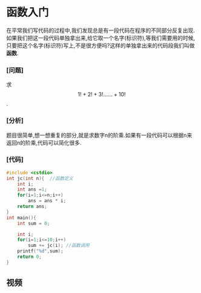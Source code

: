
# 函数入门

在平常我们写代码的过程中,我们发现总是有一段代码在程序的不同部分反复出现.如果我们把这一段代码单独拿出来,给它取一个名字(标识符),等我们需要用的时候,只要把这个名字(标识符)写上,不是很方便吗?这样的单独拿出来的代码段我们叫做**函数**.


### [问题]

求$$1!+2!+3!......+10!$$.

### [分析]

题目很简单,想一想重复的部分,就是求数字n的阶乘.如果有一段代码可以根据n来返回n的阶乘,代码可以简化很多.

### [代码]

```c
#include <cstdio>
int jc(int n){  //函数定义
    int i;
    int ans =1;
    for(i=1;i<=n;i++)
        ans = ans * i;
    return ans;
}
int main(){
    int sum = 0;

    int i;
    for(i=1;i<=10;i++)
        sum += jc(i); //函数调用
    printf("%d",sum);
    return 0;
}
```

## 视频
